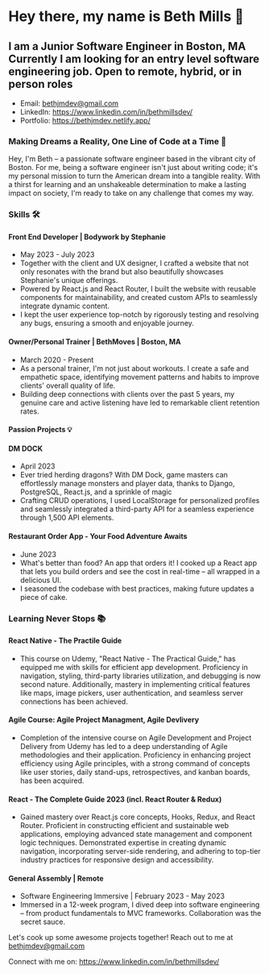 <h1>Hey there, my name is Beth Mills 👋</h1>
<h2>I am a Junior Software Engineer in Boston, MA </br>
  Currently I am looking for an entry level software engineering job. Open to remote, hybrid, or in person roles</h2>

<ul>
  <li>
    Email:
    <a href="mailto:bethjmdev@gmail.com">bethjmdev@gmail.com</a>
  </li>
    <li>
    LinkedIn:
    <a href="https://www.linkedin.com/in/bethmillsdev/">https://www.linkedin.com/in/bethmillsdev/</a>
  </li>
    <li>
    Portfolio:
    <a href="https://bethjmdev.netlify.app/">https://bethjmdev.netlify.app/</a>
  </li>
</ul>

<h3>Making Dreams a Reality, One Line of Code at a Time 🚀</h3>

<p>Hey, I'm Beth – a passionate software engineer based in the vibrant city of Boston. For me, being a software
        engineer isn't just about writing code; it's my personal mission to turn the American dream into a tangible
        reality. With a thirst for learning and an unshakeable determination to make a lasting impact on society, I'm
        ready to take on any challenge that comes my way.</p>

<h3>Skills 🛠️</h3>
<h4>
  Front End Developer | Bodywork by Stephanie
</h4>
<ul>
  <li>
    May 2023 - July 2023
  </li>
    <li>
    Together with the client and UX designer, I crafted a website that not only resonates with the brand but
            also beautifully showcases Stephanie's unique offerings.
  </li>
    <li>
    Powered by React.js and React Router, I built the website with reusable components for maintainability, and
            created custom APIs to seamlessly integrate dynamic content.
  </li>
  <li>
    I kept the user experience top-notch by rigorously testing and resolving any bugs, ensuring a smooth and
            enjoyable journey.
  </li>
</ul>

<h4>
  Owner/Personal Trainer | BethMoves | Boston, MA
</h4>

<ul>
  <li>
    March 2020 - Present
  </li>
    <li>
    As a personal trainer, I'm not just about workouts. I create a safe and empathetic space, identifying
            movement patterns and habits to improve clients' overall quality of life.
  </li>
    <li>
    Building deep connections with clients over the past 5 years, my genuine care and active listening have led
            to remarkable client retention rates.
  </li>
</ul>

<h4>
  Passion Projects 💡
</h4>

<h4>
  DM DOCK
</h4>

<ul>
  <li>
    April 2023
  </li>
    <li>
    Ever tried herding dragons? With DM Dock, game masters can effortlessly manage monsters and player data,
            thanks to Django, PostgreSQL, React.js, and a sprinkle of magic
  </li>
    <li>
    Crafting CRUD operations, I used LocalStorage for personalized profiles and seamlessly integrated a
            third-party API for a seamless experience through 1,500 API elements.
  </li>
</ul>

<h4>
  Restaurant Order App - Your Food Adventure Awaits
</h4>

<ul>
  <li>
    June 2023
  </li>
    <li>
    What's better than food? An app that orders it! I cooked up a React app that lets you build orders and see
            the cost in real-time – all wrapped in a delicious UI.
  </li>
    <li>
    I seasoned the codebase with best practices, making future updates a piece of cake.
  </li>
</ul>

<h3>
  Learning Never Stops 📚
</h3>

<h4>React Native - The Practile Guide</h4>
<ul>
  <li>
This course on Udemy, "React Native - The Practical Guide," has equipped me with skills for efficient app development. Proficiency in navigation, styling, third-party libraries utilization, and debugging is now second nature. Additionally, mastery in implementing critical features like maps, image pickers, user authentication, and seamless server connections has been achieved.
</li>
</ul>

<h4>Agile Course: Agile Project Managment, Agile Devlivery</h4>
<ul><li>
Completion of the intensive course on Agile Development and Project Delivery from Udemy has led to a deep understanding of Agile methodologies and their application. Proficiency in enhancing project efficiency using Agile principles, with a strong command of concepts like user stories, daily stand-ups, retrospectives, and kanban boards, has been acquired.
</li></ul>

<h4>
React - The Complete Guide 2023 (incl. React Router & Redux)
</h4>
<ul>
  <li>
    Gained mastery over React.js core concepts, Hooks, Redux, and React Router. Proficient in constructing efficient and sustainable web applications, employing advanced state management and component logic techniques. Demonstrated expertise in creating dynamic navigation, incorporating server-side rendering, and adhering to top-tier industry practices for responsive design and accessibility.
  </li>
</ul>

<h4>
  General Assembly | Remote
</h4>
<ul>
  <li>
    Software Engineering Immersive | February 2023 - May 2023
  </li>
    <li>
      Immersed in a 12-week program, I dived deep into software engineering – from product fundamentals to MVC
            frameworks. Collaboration was the secret sauce.
  </li>
</ul>


<p>
  Let's cook up some awesome projects together! Reach out to me at <a href="mailto:bethjmdev@gmail.com">bethjmdev@gmail.com</a>

  Connect with me on:
    <a href="https://www.linkedin.com/in/bethmillsdev/">https://www.linkedin.com/in/bethmillsdev/</a>
</p>
